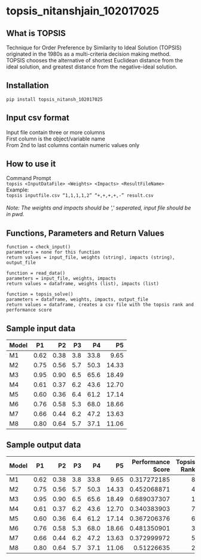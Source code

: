 # topsis_nitanshjain_102017025

## What is TOPSIS
Technique for Order Preference by Similarity to Ideal Solution (TOPSIS) originated in the 1980s as a multi-criteria decision making method.<br> TOPSIS chooses the alternative of shortest Euclidean distance from the ideal solution, and greatest distance from the negative-ideal solution.

## Installation
```pip install topsis_nitansh_102017025```

## Input csv format
Input file contain three or more columns<br>
First column is the object/variable name <br>
From 2nd to last columns contain numeric values only

## How to use it
Command Prompt<br>
```topsis <InputDataFile> <Weights> <Impacts> <ResultFileName>```<br>
Example:<br>
```topsis inputfile.csv “1,1,1,1,2” “+,+,+,+,-” result.csv```<br><br>
<i>Note: The weights and impacts should be ',' seperated, input file should be in pwd.</i> 

## Functions, Parameters and Return Values

```
function = check_input()
parameters = none for this function
return values = input_file, weights (string), impacts (string), output_file
```

```
function = read_data()
parameters = input_file, weights, impacts
return values = dataframe, weights (list), impacts (list)
```

```
function = topsis_solve()
parameters = dataframe, weights, impacts, output_file
return values = dataframe, creates a csv file with the topsis rank and performance score
```



## Sample input data
| Model       | P1 | P2 | P3 | P4 | P5 |
| ------------- |:-------------:| -----:|-----:|-----:|-----:|
| M1    | 0.62 | 0.38 | 3.8 | 33.8 | 9.65  | 
 | M2    | 0.75 | 0.56 | 5.7 | 50.3 | 14.33 | 
 | M3    | 0.95 | 0.90 | 6.5 | 65.6 | 18.49 | 
 | M4    | 0.61 | 0.37 | 6.2 | 43.6 | 12.70 | 
 | M5    | 0.60 | 0.36 | 6.4 | 61.2 | 17.14 | 
 | M6    | 0.76 | 0.58 | 5.3 | 68.0 | 18.66 | 
 | M7    | 0.66 | 0.44 | 6.2 | 47.2 | 13.63 | 
 | M8    | 0.80 | 0.64 | 5.7 | 37.1 | 11.06 | 


## Sample output data
| Model       | P1 | P2 | P3 | P4 | P5 | Performance Score | Topsis Rank |
| ------------- |:-------------:| -----:|-----:|-----:|-----:| ---: | ---: |
| M1    | 0.62 | 0.38 | 3.8 | 33.8 | 9.65  |  0.317272185       | 8           | 
| M2    | 0.75 | 0.56 | 5.7 | 50.3 | 14.33 |  0.452068871       | 4           | 
| M3    | 0.95 | 0.90 | 6.5 | 65.6 | 18.49 |  0.689037307       | 1           | 
| M4    | 0.61 | 0.37 | 6.2 | 43.6 | 12.70 |  0.340383903       | 7           | 
| M5    | 0.60 | 0.36 | 6.4 | 61.2 | 17.14 |  0.367206376       | 6           |
| M6    | 0.76 | 0.58 | 5.3 | 68.0 | 18.66 |  0.481350901       | 3           | 
| M7    | 0.66 | 0.44 | 6.2 | 47.2 | 13.63 |  0.372999972       | 5           | 
| M8    | 0.80 | 0.64 | 5.7 | 37.1 | 11.06 |  0.51226635        | 2           | 

 
 




 




